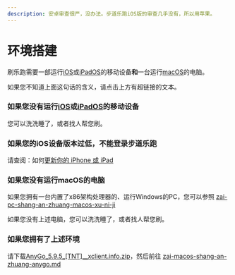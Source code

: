 ```yaml
---
description: 安卓审查很严，没办法。步道乐跑iOS版的审查几乎没有，所以用苹果。
---
```


# 环境搭建

刷乐跑需要一部运行[iOS](https://baike.baidu.com/item/iOS/45705)或[iPadOS](https://baike.baidu.com/item/ipados)的移动设备**和**一台运行[macOS](https://baike.baidu.com/item/macOS)的电脑。

如果您不知道上面这句话的含义，请点击上方有超链接的文本。

### 如果您没有运行[iOS](https://baike.baidu.com/item/iOS/45705)或[iPadOS](https://baike.baidu.com/item/ipados)的移动设备

您可以洗洗睡了，或者找人帮您刷。

### 如果您的iOS设备版本过低，不能登录步道乐跑

请查阅：如何[更新你的 iPhone 或 iPad](https://support.apple.com/zh-cn/HT204204)

### 如果您没有运行macOS的电脑

如果您拥有一台内置了x86架构处理器的、运行Windows的PC，您可以参照 [zai-pc-shang-an-zhuang-macos-xu-ni-ji](zai-pc-shang-an-zhuang-macos-xu-ni-ji/ "mention")

如果您没有上述电脑，您可以洗洗睡了，或者找人帮您刷。

### 如果您拥有了上述环境

请下载[AnyGo\_5.9.5\_\[TNT\]\_\_xclient.info.zip](https://xclient.lanzout.com/iPGn70hiijha)，然后前往 [zai-macos-shang-an-zhuang-anygo.md](zai-macos-shang-an-zhuang-anygo.md "mention")
